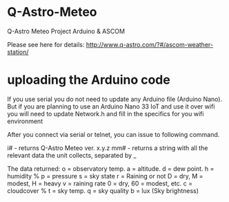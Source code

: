# Q-Astro-Meteo
Q-Astro Meteo Project Arduino &amp; ASCOM

Please see here for details: http://www.q-astro.com/?#/ascom-weather-station/

# uploading the Arduino code
If you use serial you do not need to update any Arduino file (Arduino Nano).
But if you are planning to use an Arduino Nano 33 IoT and use it over wifi you will need to update Network.h and fill in the specifics for you wifi environment

After you connect via serial or telnet, you can issue to following command.

i# <enter> - returns Q-Astro Meteo ver. x.y.z
  mm# <enter> - returns a string with all the relevant data the unit collects, separated by _

The data returned:
o = observatory temp.
a = altitude.
d = dew point.
h = humidity %
p = pressure
s = sky state
r = Raining or not D = dry, M = modest, H = heavy
v = raining rate 0 = dry, 60 = modest, etc.
c = cloudcover %
t = sky temp.
q = sky quality
b = lux (Sky brightness)
